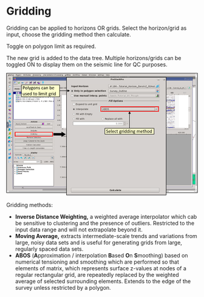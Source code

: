 # Gridding

Gridding can be applied to horizons OR grids. Select the horizon/grid as input, choose the gridding method then calculate.

Toggle on polygon limit as required.

The new grid is added to the data tree. Multiple horizons/grids can be toggled ON to display them on the seismic line for QC purposes.

![](../../../.gitbook/assets/fig12_gridding.png)

Gridding methods:

* **Inverse Distance Weighting,** a weighted average interpolator which cab be sensitive to clustering and the presence of outliers. Restricted to the input data range and will not extrapolate beyond it.
* **Moving Average,** extracts intermediate-scale trends and variations from large, noisy data sets and is useful for generating grids from large, regularly spaced data sets.
* **ABOS**  \(**A**pproximation / interpolation **B**ased **O**n **S**moothing\) based on numerical tensioning and smoothing which are performed so that elements of matrix, which represents surface z-values at nodes of a regular rectangular grid, are repeatedly replaced by the weighted average of selected surrounding elements. Extends to the edge of the survey unless restricted by a polygon.



